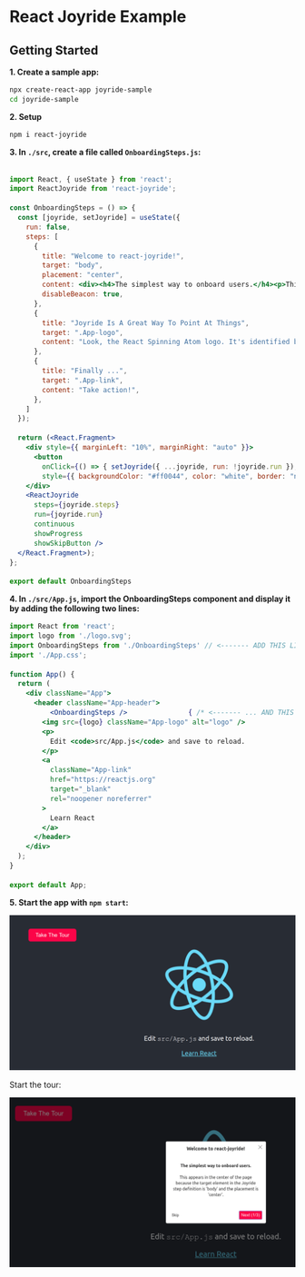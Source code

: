 # React Joyride Example

## Getting Started


**1. Create a sample app:**

```bash
npx create-react-app joyride-sample
cd joyride-sample
```

**2. Setup**

```bash
npm i react-joyride
```

**3. In ```./src```, create a file called ```OnboardingSteps.js```:**

```jsx

import React, { useState } from 'react';
import ReactJoyride from 'react-joyride';

const OnboardingSteps = () => {
  const [joyride, setJoyride] = useState({
    run: false,
    steps: [
      {
        title: "Welcome to react-joyride!",
        target: "body",
        placement: "center",
        content: <div><h4>The simplest way to onboard users.</h4><p>This appears in the center of the page because the target element in the Joyride step definition is 'body' and the placement is 'center'.</p></div>,
        disableBeacon: true,
      },
      {
        title: "Joyride Is A Great Way To Point At Things",
        target: ".App-logo",
        content: "Look, the React Spinning Atom logo. It's identified by its className, ('App-logo') in the Joyride step definition target.",
      },
      {
        title: "Finally ...",
        target: ".App-link",
        content: "Take action!",
      },
    ]
  });

  return (<React.Fragment>
    <div style={{ marginLeft: "10%", marginRight: "auto" }}>
      <button
        onClick={() => { setJoyride({ ...joyride, run: !joyride.run }); }}
        style={{ backgroundColor: "#ff0044", color: "white", border: "none", fontSize: "24px", padding: "15px 32px", cursor: "pointer", borderRadius: "10px" }}>Take The Tour</button>
    </div>
    <ReactJoyride
      steps={joyride.steps}
      run={joyride.run}
      continuous
      showProgress
      showSkipButton />
  </React.Fragment>);
};

export default OnboardingSteps
```

**4. In ```./src/App.js```, import the OnboardingSteps component and display it by adding the following two lines:**

```jsx
import React from 'react';
import logo from './logo.svg';
import OnboardingSteps from './OnboardingSteps' // <------- ADD THIS LINE ...
import './App.css';

function App() {
  return (
    <div className="App">
      <header className="App-header">
	      <OnboardingSteps />               { /* <------- ... AND THIS LINE. */ }
        <img src={logo} className="App-logo" alt="logo" />
        <p>
          Edit <code>src/App.js</code> and save to reload.
        </p>
        <a
          className="App-link"
          href="https://reactjs.org"
          target="_blank"
          rel="noopener noreferrer"
        >
          Learn React
        </a>
      </header>
    </div>
  );
}

export default App;

```

**5. Start the app with ```npm start```:**


![Take The Tour button](img/take-the-tour.png)

Start the tour:

![Tour Start](img/tour-start.png)
